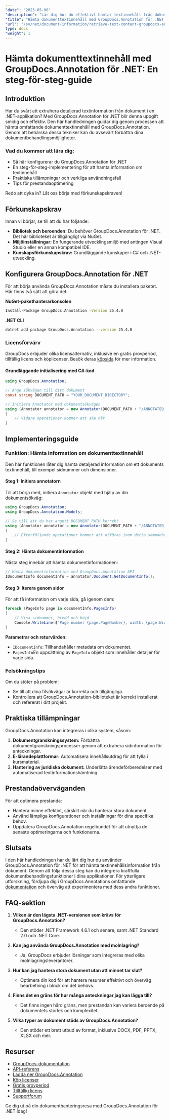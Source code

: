 ```yaml
---
"date": "2025-05-06"
"description": "Lär dig hur du effektivt hämtar textinnehåll från dokument med GroupDocs.Annotation för .NET. Följ den här steg-för-steg-guiden för att förbättra dina dokumentbehandlingsfunktioner."
"title": "Hämta dokumenttextinnehåll med GroupDocs.Annotation för .NET - En steg-för-steg-guide"
"url": "/sv/net/document-information/retrieve-text-content-groupdocs-annotation-net/"
type: docs
"weight": 1
---
```


# Hämta dokumenttextinnehåll med GroupDocs.Annotation för .NET: En steg-för-steg-guide

## Introduktion

Har du svårt att extrahera detaljerad textinformation från dokument i en .NET-applikation? Med GroupDocs.Annotation för .NET blir denna uppgift smidig och effektiv. Den här handledningen guidar dig genom processen att hämta omfattande dokumenttextinnehåll med GroupDocs.Annotation. Genom att behärska dessa tekniker kan du avsevärt förbättra dina dokumentbehandlingsmöjligheter.

### Vad du kommer att lära dig:
- Så här konfigurerar du GroupDocs.Annotation för .NET
- En steg-för-steg-implementering för att hämta information om textinnehåll
- Praktiska tillämpningar och verkliga användningsfall
- Tips för prestandaoptimering

Redo att dyka in? Låt oss börja med förkunskapskraven!

## Förkunskapskrav

Innan vi börjar, se till att du har följande:

- **Bibliotek och beroenden:** Du behöver GroupDocs.Annotation för .NET. Det här biblioteket är tillgängligt via NuGet.
- **Miljöinställningar:** En fungerande utvecklingsmiljö med antingen Visual Studio eller en annan kompatibel IDE.
- **Kunskapsförkunskapskrav:** Grundläggande kunskaper i C# och .NET-utveckling.

## Konfigurera GroupDocs.Annotation för .NET

För att börja använda GroupDocs.Annotation måste du installera paketet. Här finns två sätt att göra det:

**NuGet-pakethanterarkonsolen**
```bash
Install-Package GroupDocs.Annotation -Version 25.4.0
```

**.NET CLI**
```bash
dotnet add package GroupDocs.Annotation --version 25.4.0
```

### Licensförvärv

GroupDocs erbjuder olika licensalternativ, inklusive en gratis provperiod, tillfällig licens och köplicenser. Besök deras [köpsida](https://purchase.groupdocs.com/buy) för mer information.

#### Grundläggande initialisering med C#-kod

```csharp
using GroupDocs.Annotation;

// Ange sökvägen till ditt dokument
const string DOCUMENT_PATH = "YOUR_DOCUMENT_DIRECTORY";

// Initiera Annotator med dokumentsökvägen
using (Annotator annotator = new Annotator(DOCUMENT_PATH + "/ANNOTATED_DOCX"))
{
    // Vidare operationer kommer att ske här
}
```

## Implementeringsguide

### Funktion: Hämta information om dokumenttextinnehåll

Den här funktionen låter dig hämta detaljerad information om ett dokuments textinnehåll, till exempel sidnummer och dimensioner.

#### Steg 1: Initiera annotatorn

Till att börja med, initiera `Annotator` objekt med hjälp av din dokumentsökväg:

```csharp
using GroupDocs.Annotation;
using GroupDocs.Annotation.Models;

// Se till att du har angett DOCUMENT_PATH korrekt
using (Annotator annotator = new Annotator(DOCUMENT_PATH + "/ANNOTATED_DOCX"))
{
    // Efterföljande operationer kommer att utföras inom detta sammanhang
}
```

#### Steg 2: Hämta dokumentinformation

Nästa steg innebär att hämta dokumentinformationen:

```csharp
// Hämta dokumentinformation med GroupDocs.Annotation API
IDocumentInfo documentInfo = annotator.Document.GetDocumentInfo();
```

#### Steg 3: Iterera genom sidor

För att få information om varje sida, gå igenom dem:

```csharp
foreach (PageInfo page in documentInfo.PagesInfo)
{
    // Visa sidnummer, bredd och höjd
    Console.WriteLine($"Page number {page.PageNumber}, width: {page.Width} and height: {page.Height}");
}
```

**Parametrar och returvärden:**
- `IDocumentInfo`: Tillhandahåller metadata om dokumentet.
- `PagesInfo`En uppsättning av `PageInfo` objekt som innehåller detaljer för varje sida.

### Felsökningstips

Om du stöter på problem:
- Se till att dina filsökvägar är korrekta och tillgängliga.
- Kontrollera att GroupDocs.Annotation-biblioteket är korrekt installerat och refererat i ditt projekt.

## Praktiska tillämpningar

GroupDocs.Annotation kan integreras i olika system, såsom:
1. **Dokumentgranskningssystem:** Förbättra dokumentgranskningsprocesser genom att extrahera sidinformation för anteckningar.
2. **E-lärandeplattformar:** Automatisera innehållsutdrag för att fylla i kursmaterial.
3. **Hantering av juridiska dokument:** Underlätta ärendeförberedelser med automatiserad textinformationshämtning.

## Prestandaöverväganden

För att optimera prestanda:
- Hantera minne effektivt, särskilt när du hanterar stora dokument.
- Använd lämpliga konfigurationer och inställningar för dina specifika behov.
- Uppdatera GroupDocs.Annotation regelbundet för att utnyttja de senaste optimeringarna och funktionerna.

## Slutsats

I den här handledningen har du lärt dig hur du använder GroupDocs.Annotation för .NET för att hämta textinnehållsinformation från dokument. Genom att följa dessa steg kan du integrera kraftfulla dokumentbehandlingsfunktioner i dina applikationer. För ytterligare utforskning, fördjupa dig i GroupDocs.Annotations omfattande [dokumentation](https://docs.groupdocs.com/annotation/net/) och överväg att experimentera med dess andra funktioner.

## FAQ-sektion

1. **Vilken är den lägsta .NET-versionen som krävs för GroupDocs.Annotation?**
   - Den stöder .NET Framework 4.6.1 och senare, samt .NET Standard 2.0 och .NET Core.

2. **Kan jag använda GroupDocs.Annotation med molnlagring?**
   - Ja, GroupDocs erbjuder lösningar som integreras med olika molnlagringsleverantörer.

3. **Hur kan jag hantera stora dokument utan att minnet tar slut?**
   - Optimera din kod för att hantera resurser effektivt och överväg bearbetning i block om det behövs.

4. **Finns det en gräns för hur många anteckningar jag kan lägga till?**
   - Det finns ingen hård gräns, men prestandan kan variera beroende på dokumentets storlek och komplexitet.

5. **Vilka typer av dokument stöds av GroupDocs.Annotation?**
   - Den stöder ett brett utbud av format, inklusive DOCX, PDF, PPTX, XLSX och mer.

## Resurser
- [GroupDocs-dokumentation](https://docs.groupdocs.com/annotation/net/)
- [API-referens](https://reference.groupdocs.com/annotation/net/)
- [Ladda ner GroupDocs.Annotation](https://releases.groupdocs.com/annotation/net/)
- [Köp licenser](https://purchase.groupdocs.com/buy)
- [Gratis provperiod](https://releases.groupdocs.com/annotation/net/)
- [Tillfällig licens](https://purchase.groupdocs.com/temporary-license/)
- [Supportforum](https://forum.groupdocs.com/c/annotation/) 

Ge dig ut på din dokumenthanteringsresa med GroupDocs.Annotation för .NET idag!